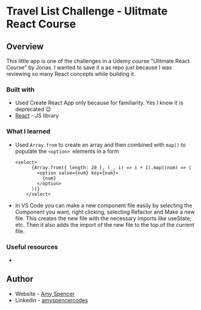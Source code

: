 # Travel List Challenge - Ulitmate React Course

## Overview

This little app is one of the challenges in a Udemy course "Ulitmate React Course" by Jonas. I wanted to save it a as repo just because I was reviewing so many React concepts while building it.

### Built with

- Used Create React App only because for familiarity. Yes I know it is deprecated 😉
- [React](https://reactjs.org/) - JS library

### What I learned

- Used `Array.from` to create an array and then combined with `map()` to populate the `<option> `elements in a form

  ```
  <select>
        {Array.from({ length: 20 }, (_, i) => i + 1).map((num) => (
          <option value={num} key={num}>
            {num}
          </option>
        ))}
      </select>

  ```

- In VS Code you can make a new component file easily by selecting the Component you want, right clicking, selecting Refactor and Make a new file. This creates the new file with the necessary imports like useState, etc. Then it also adds the import of the new file to the top of the current file.

### Useful resources

-

## Author

- Website - [Amy Spencer](https://spencerproject.com/)
- Linkedin - [amyspencercodes](https://www.linkedin.com/in/amyspencercodes/)
